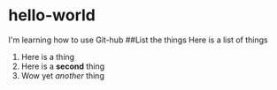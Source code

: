 # hello-world
I'm learning how to use Git-hub
##List the things
Here is a list of things
1. Here is a thing
2. Here is a **second** thing
3. Wow yet *another* thing


